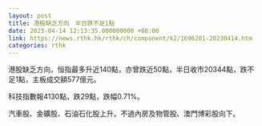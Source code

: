 ```yaml
---
layout: post
title: 港股缺乏方向　半日跌不足1點
date: 2023-04-14 12:13:35.000000000 +08:00
link: https://news.rthk.hk/rthk/ch/component/k2/1696201-20230414.htm
categories: rthk
---
```


港股缺乏方向，恒指最多升近140點，亦曾跌近50點，半日收市20344點，跌不足1點，主板成交額577億元。

科技指數報4130點，跌29點，跌幅0.71%。

汽車股、金礦股、石油石化股上升。不過內房及物管股、澳門博彩股向下。
